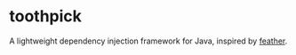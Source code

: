 # toothpick

A lightweight dependency injection framework for Java, inspired by [feather](https://github.com/zsoltherpai/feather).

